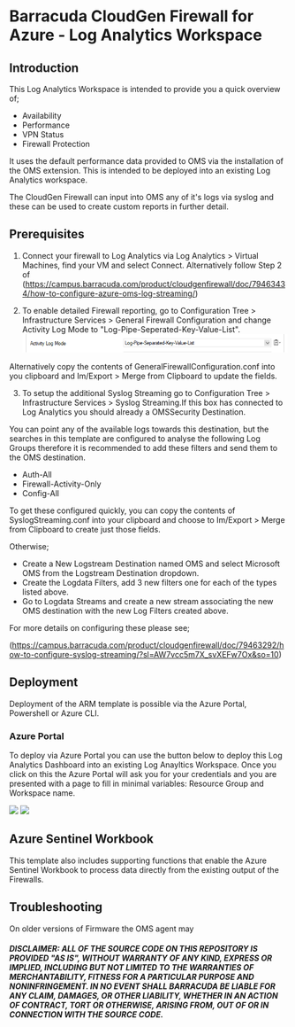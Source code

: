 # Barracuda CloudGen Firewall for Azure - Log Analytics Workspace

## Introduction

This Log Analytics Workspace is intended to provide you a quick overview of;

- Availability
- Performance
- VPN Status
- Firewall Protection


It uses the default performance data provided to OMS via the installation of the OMS extension. This is intended to be deployed into an existing Log Analytics workspace.



The CloudGen Firewall can input into OMS any of it's logs via syslog and these can be used to create custom reports in further detail. 

## Prerequisites

1. Connect your firewall to Log Analytics via Log Analytics > Virtual Machines, find your VM and select Connect. Alternatively follow Step 2 of (https://campus.barracuda.com/product/cloudgenfirewall/doc/79463434/how-to-configure-azure-oms-log-streaming/)

2. To enable detailed Firewall reporting, go to Configuration Tree > Infrastructure Services > General Firewall Configuration and change Activity Log Mode to "Log-Pipe-Seperated-Key-Value-List". 
![Enable Firewall Activity Log](images/enableactivitylog.png)

Alternatively copy the contents of GeneralFirewallConfiguration.conf into you clipboard and Im/Export > Merge from Clipboard to update the fields. 


3. To setup the additional Syslog Streaming go to Configuration Tree > Infrastructure Services > Syslog Streaming.If this box has connected to Log Analytics you should already a OMSSecurity Destination. 

You can point any of the available logs towards this destination, but the searches in this template are configured to analyse the following Log Groups therefore it is recommended to add these filters and send them to the OMS destination.
- Auth-All 
- Firewall-Activity-Only
- Config-All

To get these configured quickly, you can copy the contents of SyslogStreaming.conf into your clipboard and choose to Im/Export > Merge from Clipboard to create just those fields.

Otherwise;
* Create a New Logstream Destination named OMS and select Microsoft OMS from the Logstream Destination dropdown.
* Create the Logdata Filters, add 3 new filters one for each of the types listed above.
* Go to Logdata Streams and create a new stream associating the new OMS destination with the new Log Filters created above.

For more details on configuring these please see;

(https://campus.barracuda.com/product/cloudgenfirewall/doc/79463292/how-to-configure-syslog-streaming/?sl=AW7vcc5m7X_svXEFw7Ox&so=10)

## Deployment

Deployment of the ARM template is possible via the Azure Portal, Powershell or Azure CLI. 

### Azure Portal

To deploy via Azure Portal you can use the button below to deploy this Log Analytics Dashboard into an existing Log Anayltics Workspace. Once you click on this the Azure Portal will ask you for your credentials and you are presented with a page to fill in minimal variables: Resource Group and Workspace name.

<a href="https://portal.azure.com/#create/Microsoft.Template/uri/https%3A%2F%2Fraw.githubusercontent.com%2Fbarracudanetworks%2Fngf-azure-templates%2Fmaster%2FCGF-LogAnalytics-Dashboard%2Fazuredeploy.json" target="_blank"><img src="http://azuredeploy.net/deploybutton.png"/></a>
<a href="http://armviz.io/#/?load=https%3A%2F%2Fraw.githubusercontent.com%2Fbarracudanetworks%2Fngf-azure-templates%2Fmaster%2FCGF-LogAnalytics-Dashboard%2Fazuredeploy.json" target="_blank">
    <img src="http://armviz.io/visualizebutton.png"/>
</a>

 
## Azure Sentinel Workbook

This template also includes supporting functions that enable the Azure Sentinel Workbook to process data directly from the existing output of the Firewalls.

## Troubleshooting
On older versions of Firmware the OMS agent may 


##### DISCLAIMER: ALL OF THE SOURCE CODE ON THIS REPOSITORY IS PROVIDED "AS IS", WITHOUT WARRANTY OF ANY KIND, EXPRESS OR IMPLIED, INCLUDING BUT NOT LIMITED TO THE WARRANTIES OF MERCHANTABILITY, FITNESS FOR A PARTICULAR PURPOSE AND NONINFRINGEMENT. IN NO EVENT SHALL BARRACUDA BE LIABLE FOR ANY CLAIM, DAMAGES, OR OTHER LIABILITY, WHETHER IN AN ACTION OF CONTRACT, TORT OR OTHERWISE, ARISING FROM, OUT OF OR IN CONNECTION WITH THE SOURCE CODE. #####
